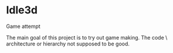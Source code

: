 # Idle3d
Game attempt

The main goal of this project is to try out game making. The code \ architecture or hierarchy not supposed to be good.
